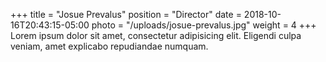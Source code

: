 +++
title = "Josue Prevalus"
position = "Director"
date = 2018-10-16T20:43:15-05:00
photo = "/uploads/josue-prevalus.jpg"
weight = 4
+++
Lorem ipsum dolor sit amet, consectetur adipisicing elit. Eligendi culpa veniam, amet explicabo repudiandae numquam.